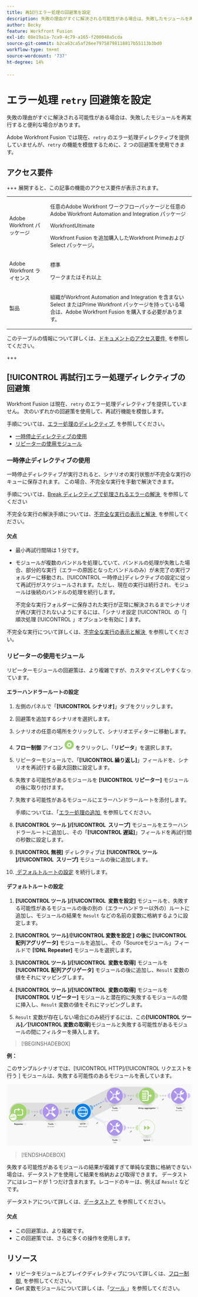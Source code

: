 ```yaml
---
title: 再試行エラー処理の回避策を設定
description: 失敗の理由がすぐに解決される可能性がある場合は、失敗したモジュールを再実行すると便利な場合があります。
author: Becky
feature: Workfront Fusion
exl-id: 08e19a1a-7ca9-4c79-a165-f200048a5cda
source-git-commit: b2ca63ca5af26ee79758798118817b55113b3bd0
workflow-type: tm+mt
source-wordcount: '737'
ht-degree: 14%

---
```


# エラー処理 `retry` 回避策を設定

失敗の理由がすぐに解決される可能性がある場合は、失敗したモジュールを再実行すると便利な場合があります。

Adobe Workfront Fusion では現在、`retry` のエラー処理ディレクティブを提供していませんが、`retry` の機能を模倣するために、2 つの回避策を使用できます。

## アクセス要件

+++ 展開すると、この記事の機能のアクセス要件が表示されます。

<table style="table-layout:auto">
 <col> 
 <col> 
 <tbody> 
  <tr> 
   <td role="rowheader">Adobe Workfront パッケージ</td> 
   <td> <p>任意のAdobe Workfront ワークフローパッケージと任意のAdobe Workfront Automation and Integration パッケージ</p><p>WorkfrontUltimate</p><p>Workfront Fusion を追加購入したWorkfront Primeおよび Select パッケージ。</p> </td> 
  </tr> 
  <tr data-mc-conditions=""> 
   <td role="rowheader">Adobe Workfront ライセンス</td> 
   <td> <p>標準</p><p>ワークまたはそれ以上</p> </td> 
  </tr> 
  <tr> 
   <td role="rowheader">製品</td> 
   <td>
   <p>組織がWorkfront Automation and Integration を含まない Select またはPrime Workfront パッケージを持っている場合は、Adobe Workfront Fusion を購入する必要があります。</li></ul>
   </td> 
  </tr>
 </tbody> 
</table>

このテーブルの情報について詳しくは、[&#x200B; ドキュメントのアクセス要件 &#x200B;](/help/workfront-fusion/references/licenses-and-roles/access-level-requirements-in-documentation.md) を参照してください。

+++

## [!UICONTROL 再試行]エラー処理ディレクティブの回避策

Workfront Fusion は現在、`retry` のエラー処理ディレクティブを提供していません。 次のいずれかの回避策を使用して、再試行機能を模倣します。

手順については、[&#x200B; エラー処理のディレクティブ &#x200B;](/help/workfront-fusion/references/errors/directives-for-error-handling.md) を参照してください。

* [一時停止ディレクティブの使用](#use-the-break-directive)
* [リピーターの使用モジュール](#use-the-repeater-module)

### 一時停止ディレクティブの使用

一時停止ディレクティブが実行されると、シナリオの実行状態が不完全な実行のキューに保存されます。 この場合、不完全な実行を手動で解決できます。

手順については、[Break ディレクティブで処理されるエラーの解決 &#x200B;](/help/workfront-fusion/create-scenarios/config-error-handling/resolve-error-from-break-directive.md) を参照してください

不完全な実行の解決手順については、[&#x200B; 不完全な実行の表示と解決 &#x200B;](/help/workfront-fusion/manage-scenarios/view-and-resolve-incomplete-executions.md) を参照してください。

#### 欠点

* 最小再試行間隔は 1 分です。
* モジュールが複数のバンドルを処理していて、バンドルの処理が失敗した場合、部分的な実行（エラーの原因となったバンドルのみ）が未完了の実行フォルダーに移動され、[!UICONTROL 一時停止]ディレクティブの設定に従って再試行がスケジュールされます。ただし、現在の実行は続行され、モジュールは後続のバンドルの処理を続行します。

  不完全な実行フォルダーに保存された実行が正常に解決されるまでシナリオが再び実行されないようにするには、「シナリオ設定 [!UICONTROL &#x200B; の「] 順次処理 [!UICONTROL 」オプションを有効に &#x200B;] ます。

不完全な実行について詳しくは、[&#x200B; 不完全な実行の表示と解決 &#x200B;](/help/workfront-fusion/manage-scenarios/view-and-resolve-incomplete-executions.md) を参照してください。

### リピーターの使用モジュール

リピーターモジュールの回避策は、より複雑ですが、カスタマイズしやすくなっています。

#### エラーハンドラールートの設定

1. 左側のパネルで「**[!UICONTROL シナリオ]**」タブをクリックします。
1. 回避策を追加するシナリオを選択します。
1. シナリオの任意の場所をクリックして、シナリオエディターに移動します。
1. **フロー制御** アイコン ![&#x200B; フロー制御 &#x200B;](assets/flow-control-icon.png) をクリックし、「**リピータ**」を選択します。
1. リピーターモジュールで、「**[!UICONTROL 繰り返し]**」フィールドを、シナリオを再試行する最大回数に設定します。
1. 失敗する可能性があるモジュールを **[!UICONTROL リピーター]** モジュールの後に取り付けます。
1. 失敗する可能性があるモジュールにエラーハンドラールートを添付します。

   手順については、「[&#x200B; エラー処理の追加 &#x200B;](/help/workfront-fusion/create-scenarios/config-error-handling/error-handling.md) を参照してください。
1. **[!UICONTROL ツール &#x200B;]/[!UICONTROL &#x200B; スリープ]** モジュールをエラーハンドラールートに追加し、その「**[!UICONTROL 遅延]**」フィールドを再試行間の秒数に設定します。

1. **[!UICONTROL 無視]** ディレクティブは **[!UICONTROL ツール &#x200B;]/[!UICONTROL &#x200B; スリープ]** モジュールの後に追加します。
1. [&#x200B; デフォルトルートの設定 &#x200B;](#configure-the-default-route) を続行します。

#### デフォルトルートの設定

1. **[!UICONTROL ツール &#x200B;]/[!UICONTROL &#x200B; 変数を設定]** モジュールを、失敗する可能性があるモジュールの後の別の（エラーハンドラー以外の）ルートに追加し、モジュールの結果を `Result` などの名前の変数に格納するように設定します。

1. **[!UICONTROL ツール]**/**[!UICONTROL 変数を設定 &#x200B;] の後に [!UICONTROL &#x200B; 配列アグリゲータ]** モジュールを追加し、その「Sourceモジュール」フィールドで **[!DNL Repeater]** モジュールを選択します。

1. **[!UICONTROL ツール &#x200B;]/[!UICONTROL &#x200B; 変数を取得]** モジュールを **[!UICONTROL 配列アグリゲータ]** モジュールの後に追加し、`Result` 変数の値をそれにマッピングします。

1. **[!UICONTROL ツール &#x200B;]/[!UICONTROL &#x200B; 変数の取得]** モジュールを **[!UICONTROL リピーター]** モジュールと潜在的に失敗するモジュールの間に挿入し、`Result` 変数の値をそれにマッピングします。

1. `Result` 変数が存在しない場合にのみ続行するには、この&#x200B;**[!UICONTROL ツール]／[!UICONTROL 変数の取得]**&#x200B;モジュールと失敗する可能性があるモジュールの間にフィルターを挿入します。

>[!BEGINSHADEBOX]

**例：**

このサンプルシナリオでは、[!UICONTROL HTTP]/[!UICONTROL &#x200B; リクエストを行う &#x200B;] モジュールは、失敗する可能性のあるモジュールを表しています。

![HTTP リクエストの作成 &#x200B;](assets/http-make-request.png)

>[!ENDSHADEBOX]

失敗する可能性があるモジュールの結果が複雑すぎて単純な変数に格納できない場合は、データストアを使用して結果を格納および取得できます。 データストアにはレコードが 1 つだけ含まれます。レコードのキーは、例えば `Result` などです。

データストアについて詳しくは、[&#x200B; データストア &#x200B;](/help/workfront-fusion/create-scenarios/map-data/data-stores.md) を参照してください。

#### 欠点

* この回避策は、より複雑です。
* この回避策では、さらに多くの操作を使用します。

## リソース

* リピータモジュールとブレイクディレクティブについて詳しくは、[&#x200B; フロー制御 &#x200B;](/help/workfront-fusion/references/apps-and-modules/tools-and-transformers/flow-control.md) を参照してください。
* Get 変数モジュールについて詳しくは、「[&#x200B; ツール &#x200B;](/help/workfront-fusion/references/apps-and-modules/tools-and-transformers/tools-modules.md)」を参照してください。
